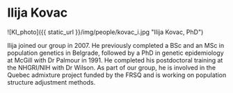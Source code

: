 
# Ilija Kovac

![KI_photo]({{ static_url }}/img/people/kovac_i.jpg "Ilija Kovac, PhD")

Ilija joined our group in 2007. He previously completed a BSc and an MSc in
population genetics in Belgrade, followed by a PhD in genetic epidemiology at
McGill with Dr Palmour in 1991. He completed his postdoctoral training at the
NHGRI/NIH with Dr Wilson. As part of our group, he is involved in the Quebec
admixture project funded by the FRSQ and is working on population structure
adjustment methods.
